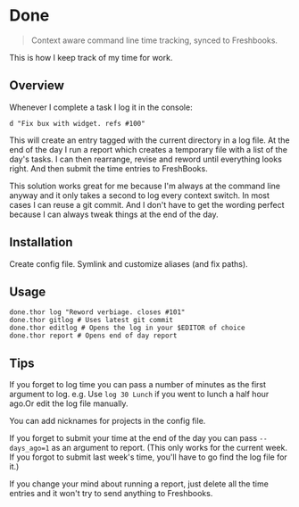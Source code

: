 # Done

> Context aware command line time tracking, synced to Freshbooks.

This is how I keep track of my time for work.

## Overview

Whenever I complete a task I log it in the console:

    d "Fix bux with widget. refs #100"

This will create an entry tagged with the current directory in a log file.
At the end of the day I run a report which creates a temporary file with a list
of the day's tasks. I can then rearrange, revise and reword until everything
looks right. And then submit the time entries to FreshBooks.

This solution works great for me because I'm always at the command line anyway
and it only takes a second to log every context switch. In most cases I can
reuse a git commit. And I don't have to get the wording perfect because I can
always tweak things at the end of the day.

## Installation

Create config file. Symlink and customize aliases (and fix paths).

## Usage

    done.thor log "Reword verbiage. closes #101"
    done.thor gitlog # Uses latest git commit
    done.thor editlog # Opens the log in your $EDITOR of choice
    done.thor report # Opens end of day report

## Tips

If you forget to log time you can pass a number of minutes as the first argument to log. e.g. Use `log 30 Lunch` if you went to lunch a half hour ago.Or edit the log file manually.

You can add nicknames for projects in the config file.

If you forget to submit your time at the end of the day you can pass `--days_ago=1` as an argument to report. (This only works for the current week. If you forgot to submit last week's time, you'll have to go find the log file for it.)

If you change your mind about running a report, just delete all the time entries and it won't try to send anything to Freshbooks.
